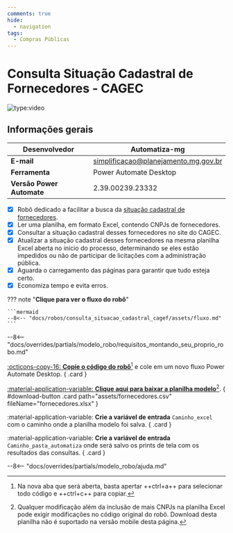 ```yaml
---
comments: true
hide:
  - navigation
tags:
  - Compras Públicas
---
```


# Consulta Situação Cadastral de Fornecedores - CAGEC

![type:video](https://www.youtube.com/embed/ijJdrQYm6vM)

## Informações gerais

| **Desenvolvedor**| Automatiza-mg  |
| ----------- | ------------------------------------ |
| **E-mail**       | simplificacao@planejamento.mg.gov.br|
| **Ferramenta**    | Power Automate Desktop |
| **Versão Power Automate**    | 2.39.00239.23332 |

- [x] Robô dedicado a facilitar a busca da [situação cadastral de fornecedores](https://www.cagef.mg.gov.br/fornecedor-web/br/gov/prodemge/seplag/fornecedor/publico/index.zul).
- [x] Ler uma planilha, em formato Excel, contendo CNPJs de fornecedores.
- [x] Consultar a situação cadastral desses fornecedores no site do CAGEC.
- [x] Atualizar a situação cadastral desses fornecedores na mesma planilha Excel aberta no início do processo, determinando se eles estão impedidos ou não de participar de licitações com a administração pública.
- [x] Aguarda o carregamento das páginas para garantir que tudo esteja certo.
- [x] Economiza tempo e evita erros.

??? note "**Clique para ver o fluxo do robô**"

    ```mermaid
    --8<-- "docs/robos/consulta_situacao_cadastral_cagef/assets/fluxo.md"
    ```

--8<-- "docs/overrides/partials/modelo_robo/requisitos_montando_seu_proprio_robo.md"

<div class="grid" markdown>

[:octicons-copy-16: __Copie o código do robô__](https://raw.githubusercontent.com/automatiza-mg/biblioteca-de-robos/main/robos/site/consulta_situacao_cadastral_cagef.txt)[^1] e cole em um novo fluxo Power Automate Desktop.
{ .card }

[:material-application-variable: __Clique aqui para baixar a planilha modelo__](javascript:void(0);)[^2].
{ #download-button .card path="assets/fornecedores.csv" fileName="fornecedores.xlsx" }

:material-application-variable: __Crie a variável de entrada__ `Caminho_excel` com o caminho onde a planilha modelo foi salva.
{ .card }

:material-application-variable: __Crie a variável de entrada__ `Caminho_pasta_automatiza` onde será salvo os prints de tela com os resultados das consultas.
{ .card }

</div>

--8<-- "docs/overrides/partials/modelo_robo/ajuda.md"

[^1]: Na nova aba que será aberta, basta apertar ++ctrl+a++ para selecionar todo código e ++ctrl+c++ para copiar.
[^2]: Qualquer modificação além da inclusão de mais CNPJs na planilha Excel pode exigir modificações no código original do robô. Download desta planilha não é suportado na versão mobile desta página.
